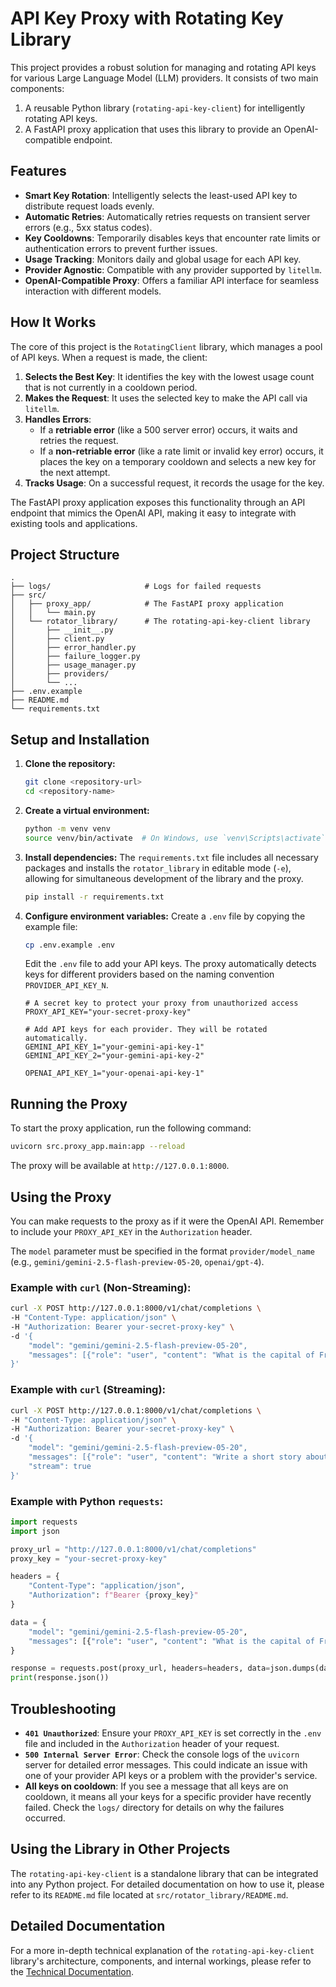 # API Key Proxy with Rotating Key Library

This project provides a robust solution for managing and rotating API keys for various Large Language Model (LLM) providers. It consists of two main components:

1.  A reusable Python library (`rotating-api-key-client`) for intelligently rotating API keys.
2.  A FastAPI proxy application that uses this library to provide an OpenAI-compatible endpoint.

## Features

-   **Smart Key Rotation**: Intelligently selects the least-used API key to distribute request loads evenly.
-   **Automatic Retries**: Automatically retries requests on transient server errors (e.g., 5xx status codes).
-   **Key Cooldowns**: Temporarily disables keys that encounter rate limits or authentication errors to prevent further issues.
-   **Usage Tracking**: Monitors daily and global usage for each API key.
-   **Provider Agnostic**: Compatible with any provider supported by `litellm`.
-   **OpenAI-Compatible Proxy**: Offers a familiar API interface for seamless interaction with different models.

## How It Works

The core of this project is the `RotatingClient` library, which manages a pool of API keys. When a request is made, the client:

1.  **Selects the Best Key**: It identifies the key with the lowest usage count that is not currently in a cooldown period.
2.  **Makes the Request**: It uses the selected key to make the API call via `litellm`.
3.  **Handles Errors**:
    -   If a **retriable error** (like a 500 server error) occurs, it waits and retries the request.
    -   If a **non-retriable error** (like a rate limit or invalid key error) occurs, it places the key on a temporary cooldown and selects a new key for the next attempt.
4.  **Tracks Usage**: On a successful request, it records the usage for the key.

The FastAPI proxy application exposes this functionality through an API endpoint that mimics the OpenAI API, making it easy to integrate with existing tools and applications.

## Project Structure

```
.
├── logs/                     # Logs for failed requests
├── src/
│   ├── proxy_app/            # The FastAPI proxy application
│   │   └── main.py
│   └── rotator_library/      # The rotating-api-key-client library
│       ├── __init__.py
│       ├── client.py
│       ├── error_handler.py
│       ├── failure_logger.py
│       ├── usage_manager.py
│       ├── providers/
│       └── ...
├── .env.example
├── README.md
└── requirements.txt
```

## Setup and Installation

1.  **Clone the repository:**
    ```bash
    git clone <repository-url>
    cd <repository-name>
    ```

2.  **Create a virtual environment:**
    ```bash
    python -m venv venv
    source venv/bin/activate  # On Windows, use `venv\Scripts\activate`
    ```

3.  **Install dependencies:**
    The `requirements.txt` file includes all necessary packages and installs the `rotator_library` in editable mode (`-e`), allowing for simultaneous development of the library and the proxy.
    ```bash
    pip install -r requirements.txt
    ```

4.  **Configure environment variables:**
    Create a `.env` file by copying the example file:
    ```bash
    cp .env.example .env
    ```
    Edit the `.env` file to add your API keys. The proxy automatically detects keys for different providers based on the naming convention `PROVIDER_API_KEY_N`.

    ```env
    # A secret key to protect your proxy from unauthorized access
    PROXY_API_KEY="your-secret-proxy-key"

    # Add API keys for each provider. They will be rotated automatically.
    GEMINI_API_KEY_1="your-gemini-api-key-1"
    GEMINI_API_KEY_2="your-gemini-api-key-2"

    OPENAI_API_KEY_1="your-openai-api-key-1"
    ```

## Running the Proxy

To start the proxy application, run the following command:
```bash
uvicorn src.proxy_app.main:app --reload
```
The proxy will be available at `http://127.0.0.1:8000`.

## Using the Proxy

You can make requests to the proxy as if it were the OpenAI API. Remember to include your `PROXY_API_KEY` in the `Authorization` header.

The `model` parameter must be specified in the format `provider/model_name` (e.g., `gemini/gemini-2.5-flash-preview-05-20`, `openai/gpt-4`).

### Example with `curl` (Non-Streaming):
```bash
curl -X POST http://127.0.0.1:8000/v1/chat/completions \
-H "Content-Type: application/json" \
-H "Authorization: Bearer your-secret-proxy-key" \
-d '{
    "model": "gemini/gemini-2.5-flash-preview-05-20",
    "messages": [{"role": "user", "content": "What is the capital of France?"}]
}'
```

### Example with `curl` (Streaming):
```bash
curl -X POST http://127.0.0.1:8000/v1/chat/completions \
-H "Content-Type: application/json" \
-H "Authorization: Bearer your-secret-proxy-key" \
-d '{
    "model": "gemini/gemini-2.5-flash-preview-05-20",
    "messages": [{"role": "user", "content": "Write a short story about a robot."}],
    "stream": true
}'
```

### Example with Python `requests`:
```python
import requests
import json

proxy_url = "http://127.0.0.1:8000/v1/chat/completions"
proxy_key = "your-secret-proxy-key"

headers = {
    "Content-Type": "application/json",
    "Authorization": f"Bearer {proxy_key}"
}

data = {
    "model": "gemini/gemini-2.5-flash-preview-05-20",
    "messages": [{"role": "user", "content": "What is the capital of France?"}]
}

response = requests.post(proxy_url, headers=headers, data=json.dumps(data))
print(response.json())
```

## Troubleshooting

-   **`401 Unauthorized`**: Ensure your `PROXY_API_KEY` is set correctly in the `.env` file and included in the `Authorization` header of your request.
-   **`500 Internal Server Error`**: Check the console logs of the `uvicorn` server for detailed error messages. This could indicate an issue with one of your provider API keys or a problem with the provider's service.
-   **All keys on cooldown**: If you see a message that all keys are on cooldown, it means all your keys for a specific provider have recently failed. Check the `logs/` directory for details on why the failures occurred.

## Using the Library in Other Projects

The `rotating-api-key-client` is a standalone library that can be integrated into any Python project. For detailed documentation on how to use it, please refer to its `README.md` file located at `src/rotator_library/README.md`.

## Detailed Documentation

For a more in-depth technical explanation of the `rotating-api-key-client` library's architecture, components, and internal workings, please refer to the [Technical Documentation](DOCUMENTATION.md).
